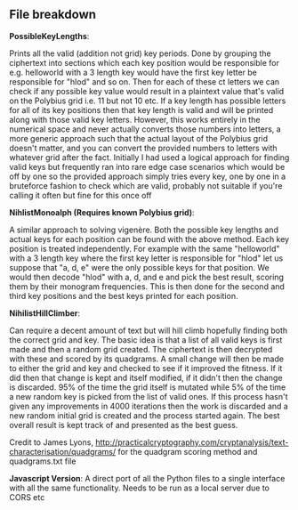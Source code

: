 ## File breakdown
**PossibleKeyLengths**:

Prints all the valid (addition not grid) key periods. Done by grouping the ciphertext into sections which each key position would be responsible for e.g. helloworld with a 3 length key would have the first key letter be responsible for "hlod" and so on. Then for each of these ct letters we can check if any possible key value would result in a plaintext value that's valid on the Polybius grid i.e. 11 but not 10 etc. If a key length has possible letters for all of its key positions then that key length is valid and will be printed along with those valid key letters. However, this works entirely in the numerical space and never actually converts those numbers into letters, a more generic approach such that the actual layout of the Polybius grid doesn't matter, and you can convert the provided numbers to letters with whatever grid after the fact. Initially I had used a logical approach for finding valid keys but frequently ran into rare edge case scenarios which would be off by one so the provided approach simply tries every key, one by one in a bruteforce fashion to check which are valid, probably not suitable if you're calling it often but fine for this once off

**NihlistMonoalph (Requires known Polybius grid)**:

A similar approach to solving vigenère. Both the possible key lengths and actual keys for each position can be found with the above method. Each key position is treated independently. For example with the same "helloworld" with a 3 length key where the first key letter is responsible for "hlod" let us suppose that "a, d, e" were the only possible keys for that position. We would then decode "hlod" with a, d, and e and pick the best result, scoring them by their monogram frequencies. This is then done for the second and third key positions and the best keys printed for each position.

**NihilistHillClimber**:

Can require a decent amount of text but will hill climb hopefully finding both the correct grid and key. The basic idea is that a list of all valid keys is first made and then a random grid created. The ciphertext is then decrypted with these and scored by its quadgrams. A small change will then be made to either the grid and key and checked to see if it improved the fitness. If it did then that change is kept and itself modified, if it didn't then the change is discarded. 95% of the time the grid itself is mutated while 5% of the time a new random key is picked from the list of valid ones. If this process hasn't given any improvements in 4000 iterations then the work is discarded and a new random initial grid is created and the process started again. The best overall result is kept track of and presented as the best guess.

Credit to James Lyons, http://practicalcryptography.com/cryptanalysis/text-characterisation/quadgrams/ for the quadgram scoring method and quadgrams.txt file

**Javascript Version**:
A direct port of all the Python files to a single interface with all the same functionality. Needs to be run as a local server due to CORS etc
